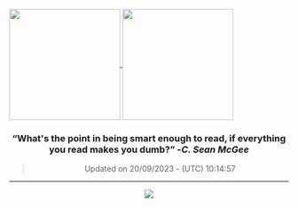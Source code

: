 
<a href="https://github.com/ngzhekai/github-readme-stats/"> <img height=200 align="center" src="https://github-stats-ngzhekai.vercel.app/api?username=ngzhekai&show_icons=true&count_private=true&theme=dracula&hide_border=true" /> </a> <a href="https://github.com/ngzhekai/github-readme-stats/"> <img height=200 align="center" src="https://github-stats-ngzhekai.vercel.app/api/top-langs/?username=ngzhekai&layout=donut&theme=dracula&hide_border=true" /> </a>

<h3 align=center> <b><q>What's the point in being smart enough to read, if everything you read makes you dumb?</q></b> -<em>C. Sean McGee</em> </h3> <div align=center> <blockquote> Updated on 20/09/2023 - (UTC) 10:14:57</blockquote> </div>

---

<p align="center"> <img src="https://skillicons.dev/icons?i=js,ts,java,py,cpp,html,css,bootstrap,react,postgres,mysql,tailwind,nodejs,vercel,nextjs,fastapi,androidstudio,linux,postman,git,neovim,githubactions&perline=11" /> </p>


